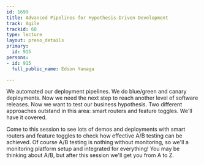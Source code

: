```yaml
---
id: 1699
title: Advanced Pipelines for Hypothesis-Driven Development
track: Agile
trackid: 68
type: lecture
layout: preso_details
primary:
  id: 915
persons:
- id: 915
  full_public_name: Edson Yanaga

---
```

We automated our deployment pipelines. We do blue/green and canary deployments. Now we need the next step to reach another level of software releases. Now we want to test our business hypothesis. Two different approaches outstand in this area: smart routers and feature toggles. We'll have it covered.

Come to this session to see lots of demos and deployments with smart routers and feature toggles to check how effective A/B testing can be achieved. Of course A/B testing is nothing without monitoring, so we'll a monitoring platform setup and integrated for everything! You may be thinking about A/B, but after this session we'll get you from A to Z.